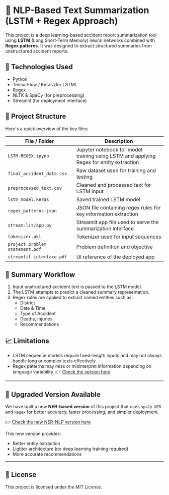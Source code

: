 # 🧠 NLP-Based Text Summarization (LSTM + Regex Approach)

This project is a deep learning-based accident report summarization tool using **LSTM** (Long Short-Term Memory) neural networks combined with **Regex patterns**. It was designed to extract structured summaries from unstructured accident reports.

## 🔧 Technologies Used
- Python
- TensorFlow / Keras (for LSTM)
- Regex
- NLTK & SpaCy (for preprocessing)
- Streamlit (for deployment interface)

## 📂 Project Structure
Here's a quick overview of the key files:

| File / Folder | Description |
|---------------|-------------|
| `LSTM-REGEX.ipynb` | Jupyter notebook for model training using LSTM and applying Regex for entity extraction |
| `final_accident_data.csv` | Raw dataset used for training and testing |
| `preprocessed_text.csv` | Cleaned and processed text for LSTM input |
| `lstm_model.keras` | Saved trained LSTM model |
| `regex_patterns.json` | JSON file containing regex rules for key information extraction |
| `stream-lit/app.py` | Streamlit app file used to serve the summarization interface |
| `tokenizer.pkl` | Tokenizer used for input sequences |
| `project problem statement.pdf` | Problem definition and objective |
| `streamlit interface.pdf` | UI reference of the deployed app |

## 🚀 Summary Workflow
1. Input unstructured accident text is passed to the LSTM model.
2. The LSTM attempts to predict a cleaned summary representation.
3. Regex rules are applied to extract named entities such as:
   - District
   - Date & Time
   - Type of Accident
   - Deaths, Injuries
   - Recommendations

## 📈 Limitations
- LSTM sequence models require fixed-length inputs and may not always handle long or complex texts effectively.
- Regex patterns may miss or misinterpret information depending on language variability.
👉 [Check the version here](https://nlp-based-text-summarization-juvi2ceyappzxw6sb7nhjkk.streamlit.app/)
---

## 🔁 Upgraded Version Available

We have built a new **NER-based version** of this project that uses `spaCy NER` and `Regex` for better accuracy, faster processing, and simpler deployment.

👉 [Check the new NER-NLP version here](https://github.com/sulaikhanazrin/NER-NLP)

This new version provides:
- Better entity extraction
- Lighter architecture (no deep learning training required)
- More accurate recommendations

---

## 📄 License
This project is licensed under the MIT License.
